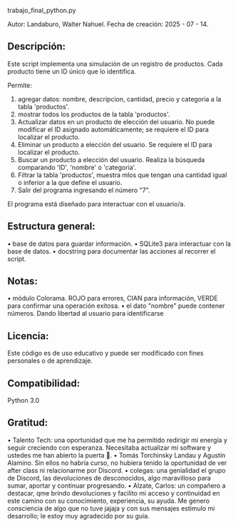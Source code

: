 
trabajo_final_python.py

Autor: Landaburo, Walter Nahuel.
Fecha de creación: 2025 - 07 - 14.

Descripción:
-----------
Este script implementa una simulación de un registro de productos.
Cada producto tiene un ID único que lo identifica.

Permite:
 1) agregar datos: nombre, descripcion, cantidad, precio y categoria a la tabla 'productos'.
 2) mostrar todos los productos de la tabla 'productos'.
 3) Actualizar datos en un producto de elección del usuario. No puede modificar el ID asignado automáticamente; se requiere el ID para localizar el producto.
 4) Eliminar un producto a elección del usuario. Se requiere el ID para localizar el producto.
 4) Buscar un producto a elección del usuario. Realiza la búsqueda comparando 'ID', 'nombre' o 'categoria'.
 6) Filtrar la tabla 'productos', muestra mlos que tengan una cantidad igual o inferior a la que define el usuario.
 7) Salir del programa ingresando el número "7".
 
El programa está diseñado para interactuar con el usuario/a.

Estructura general:
------------------
• base de datos para guardar información.
• SQLite3 para interactuar con la base de datos.
• docstring para documentar las acciones al recorrer el script.

Notas:
------
• módulo Colorama. ROJO para errores, CIAN para información, VERDE para confirmar una operación exitosa.
• el dato "nombre" puede contener números. Dando libertad al usuario para identificarse


Licencia:
--------
Este código es de uso educativo y puede ser modificado con fines personales o de aprendizaje.

Compatibilidad:
---------------
Python 3.0


Gratitud:
---------
• Talento Tech: una oportunidad que me ha permitido redirigir mi energía y seguir creciendo con esperanza. Necesitaba actualizar mi software y ustedes me han abierto la puerta 🚪.
• Tomás Torchinsky Landau y Agustín Alamino. Sin ellos no habría curso, no hubiera tenido la oportunidad de ver after class ni relacionarme por Discord.
• colegas: una genialidad el grupo de Discord, las devoluciones de desconocidos, algo maravilloso para sumar, aportar y continuar progresando.
• Alzate, Carlos: un compañero a destacar, qme brindo devoluciones y facilito mi acceso y continuidad en este camino con su conocimiento, experiencia, su ayuda. Me genero consciencia de algo que no tuve jajaja y con sus mensajes estimulo mi desarrollo; le estoy muy agradecido por su guía.
